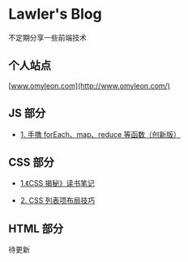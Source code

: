 # Lawler's Blog

不定期分享一些前端技术

## 个人站点

[www.omyleon.com](http://www.omyleon.com/)

## JS 部分

- [1. 手撸 forEach、map、reduce 等函数（创新版）](./js/js-array-api/index.md)

## CSS 部分

- [1.《CSS 揭秘》读书笔记](./css/css-jiemi-notes/index.md)

- [2. CSS 列表项布局技巧](./css/css-item-layout/index.md)

## HTML 部分

待更新

